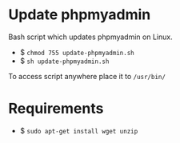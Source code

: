 # Update phpmyadmin

Bash script which updates phpmyadmin on Linux.

* $ `chmod 755 update-phpmyadmin.sh`
* $ `sh update-phpmyadmin.sh`

To access script anywhere place it to `/usr/bin/`

# Requirements

* $ `sudo apt-get install wget unzip`
